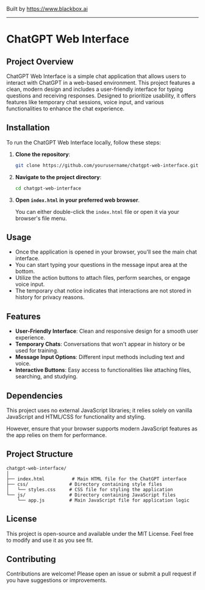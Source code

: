 
Built by https://www.blackbox.ai

---

# ChatGPT Web Interface

## Project Overview
ChatGPT Web Interface is a simple chat application that allows users to interact with ChatGPT in a web-based environment. This project features a clean, modern design and includes a user-friendly interface for typing questions and receiving responses. Designed to prioritize usability, it offers features like temporary chat sessions, voice input, and various functionalities to enhance the chat experience.

## Installation
To run the ChatGPT Web Interface locally, follow these steps:

1. **Clone the repository**:

   ```bash
   git clone https://github.com/yourusername/chatgpt-web-interface.git
   ```

2. **Navigate to the project directory**:

   ```bash
   cd chatgpt-web-interface
   ```

3. **Open `index.html` in your preferred web browser**.

   You can either double-click the `index.html` file or open it via your browser's file menu.

## Usage
- Once the application is opened in your browser, you'll see the main chat interface.
- You can start typing your questions in the message input area at the bottom.
- Utilize the action buttons to attach files, perform searches, or engage voice input.
- The temporary chat notice indicates that interactions are not stored in history for privacy reasons.

## Features
- **User-Friendly Interface**: Clean and responsive design for a smooth user experience.
- **Temporary Chats**: Conversations that won't appear in history or be used for training.
- **Message Input Options**: Different input methods including text and voice.
- **Interactive Buttons**: Easy access to functionalities like attaching files, searching, and studying.

## Dependencies
This project uses no external JavaScript libraries; it relies solely on vanilla JavaScript and HTML/CSS for functionality and styling.

However, ensure that your browser supports modern JavaScript features as the app relies on them for performance.

## Project Structure
```
chatgpt-web-interface/
│
├── index.html          # Main HTML file for the ChatGPT interface
├── css/               # Directory containing style files
│   └── styles.css     # CSS file for styling the application
└── js/                # Directory containing JavaScript files
    └── app.js         # Main JavaScript file for application logic
```

## License
This project is open-source and available under the MIT License. Feel free to modify and use it as you see fit.

## Contributing
Contributions are welcome! Please open an issue or submit a pull request if you have suggestions or improvements.